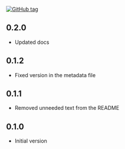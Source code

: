 [![GitHub tag][gh-tag-img]][gh-link]

## 0.2.0

* Updated docs

## 0.1.2

* Fixed version in the metadata file

## 0.1.1

* Removed unneeded text from the README

## 0.1.0

* Initial version

[gh-tag-img]: https://img.shields.io/github/tag/genebean/genebean-puppetmaster_webhook.svg?label=newest%20tag
[gh-link]: https://github.com/genebean/genebean-puppetmaster_webhook
